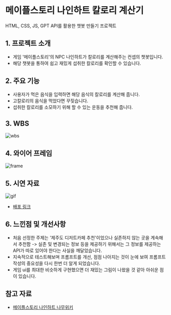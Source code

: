 # 메이플스토리 나인하트 칼로리 계산기
HTML, CSS, JS, GPT API를 활용한 챗봇 만들기 프로젝트


## 1. 프로젝트 소개
* 게임 '메이플스토리'의 NPC 나인하트가 칼로리를 계산해주는 컨셉의 챗봇입니다.
* 해당 챗봇을 통하여 쉽고 재밌게 섭취한 칼로리를 확인할 수 있습니다.

## 2. 주요 기능
* 사용자가 먹은 음식을 입력하면 해당 음식의 칼로리를 계산해 줍니다.
* 고칼로리의 음식을 먹었다면 꾸짖습니다.
* 섭취한 칼로리를 소모하기 위해 할 수 있는 운동을 추천해 줍니다.

## 3. WBS
![wbs](https://github.com/user-attachments/assets/4c8d97f7-1c74-44da-9b4c-f0a0d9fe4e2b)

## 4. 와이어 프레임
![frame](https://github.com/user-attachments/assets/b9134302-6f68-4e5e-a742-cd7cb89b3c73)

## 5. 시연 자료
![gif](https://github.com/user-attachments/assets/23f5a30e-1c72-4f81-bfdd-ae871b064ffb)
* [배포 링크](https://whaehofk521.github.io/MapleStorykcalBot/)

## 6. 느낀점 및 개선사항
* 처음 선정한 주제는 '제주도 디저트카페 추천'이었으나 실존하지 않는 곳을 계속해서 추천함
  -> 실존 및 변경되는 정보 등을 제공하기 위해서는 그 정보를 제공하는 API가 따로 있어야 한다는 사실을 깨달았습니다.
* 지속적으로 테스트해보며 프롬프트를 개선, 점점 나아지는 것이 눈에 보여 프롬프트 작성의 중요성을 다시 한번 더 알게 되었습니다.
* 게임 ui를 최대한 비슷하게 구현했으면 더 재밌는 그림이 나왔을 것 같아 아쉬운 점이 있습니다.

## 참고 자료
* [메이플스토리 나인하트 나무위키](https://namu.wiki/w/%EB%82%98%EC%9D%B8%ED%95%98%ED%8A%B8)
